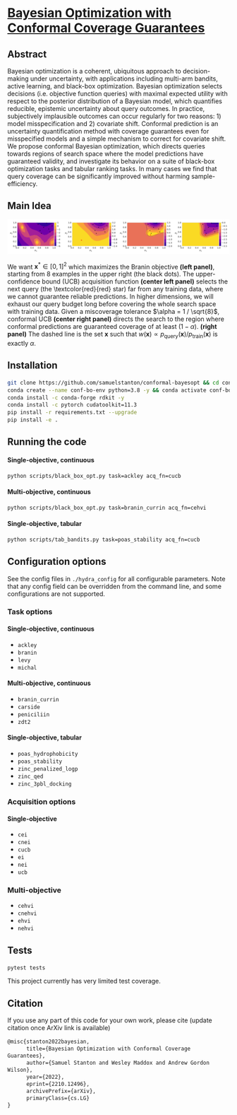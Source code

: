 # [Bayesian Optimization with Conformal Coverage Guarantees](https://arxiv.org/abs/2210.12496)

## Abstract

Bayesian optimization is a coherent, ubiquitous approach to decision-making under uncertainty, with applications including multi-arm bandits, active learning, and black-box optimization.
Bayesian optimization selects decisions (i.e. objective function queries) with maximal expected utility with respect to the posterior distribution of a Bayesian model, which quantifies reducible, epistemic uncertainty about query outcomes.
In practice, subjectively implausible outcomes can occur regularly for two reasons: 1) model misspecification and 2) covariate shift.
Conformal prediction is an uncertainty quantification method with coverage guarantees even for misspecified models and a simple mechanism to correct for covariate shift.
We propose conformal Bayesian optimization, which directs queries towards regions of search space where the model predictions have guaranteed validity, and investigate its behavior on a suite of black-box optimization tasks and tabular ranking tasks.
In many cases we find that query coverage can be significantly improved without harming sample-efficiency.

## Main Idea

![Figure 1](https://github.com/samuelstanton/conformal-bayesopt/blob/master/conformalbo/assets/figures/branin_example_v0.0.2.png?raw=true)

We want $\mathbf x^* \in [0, 1]^2$ which maximizes the Branin objective **(left panel)**, starting from $8$ examples in the upper right (the black dots).
The upper-confidence bound (UCB) acquisition function **(center left panel)** selects the next query (the \textcolor{red}{red} star) far from any training data, where we cannot guarantee reliable predictions.
In higher dimensions, we will exhaust our query budget long before covering the whole search space with training data.
Given a miscoverage tolerance $\alpha = 1 / \sqrt{8}$, conformal UCB **(center right panel)** directs the search to the region where conformal predictions are guaranteed coverage of at least $(1 - \alpha)$.
**(right panel)** The dashed line is the set $\mathbf x$ such that $w(\mathbf x) \propto p_{\mathrm{query}}(\mathbf x) / p_{\mathrm{train}}(\mathbf x)$ is exactly $\alpha$.

## Installation

```bash
git clone https://github.com/samuelstanton/conformal-bayesopt && cd conformal-bayesopt
conda create --name conf-bo-env python=3.8 -y && conda activate conf-bo-env
conda install -c conda-forge rdkit -y
conda install -c pytorch cudatoolkit=11.3
pip install -r requirements.txt --upgrade
pip install -e .
```

## Running the code

#### Single-objective, continuous
```bash
python scripts/black_box_opt.py task=ackley acq_fn=cucb
```

#### Multi-objective, continuous
```bash
python scripts/black_box_opt.py task=branin_currin acq_fn=cehvi
```

#### Single-objective, tabular
```bash 
python scripts/tab_bandits.py task=poas_stability acq_fn=cucb
```

## Configuration options

See the config files in `./hydra_config` for all configurable parameters.
Note that any config field can be overridden from the command line, and some configurations are not supported. 

### Task options

#### Single-objective, continuous
- `ackley`
- `branin`
- `levy`
- `michal`

#### Multi-objective, continuous
- `branin_currin`
- `carside`
- `peniciliin`
- `zdt2`

#### Single-objective, tabular
- `poas_hydrophobicity`
- `poas_stability`
- `zinc_penalized_logp`
- `zinc_qed`
- `zinc_3pbl_docking`

### Acquisition options

#### Single-objective
- `cei`
- `cnei`
- `cucb`
- `ei`
- `nei`
- `ucb`

### Multi-objective
- `cehvi`
- `cnehvi`
- `ehvi`
- `nehvi`


## Tests

`pytest tests`

This project currently has very limited test coverage.

## Citation

If you use any part of this code for your own work, please cite
(update citation once ArXiv link is available)

```
@misc{stanton2022bayesian,
      title={Bayesian Optimization with Conformal Coverage Guarantees}, 
      author={Samuel Stanton and Wesley Maddox and Andrew Gordon Wilson},
      year={2022},
      eprint={2210.12496},
      archivePrefix={arXiv},
      primaryClass={cs.LG}
}
```
